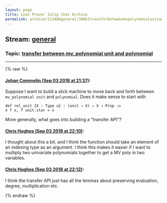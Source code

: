 ```yaml
---
layout: page
title: Lean Prover Zulip Chat Archive 
permalink: archive/113488general/38861transferbetweenmvpolynomialunitandpolynomial.html
---
```


## Stream: [general](index.html)
### Topic: [transfer between mv_polynomial unit and polynomial](38861transferbetweenmvpolynomialunitandpolynomial.html)

---


{% raw %}
#### [ Johan Commelin (Sep 03 2018 at 21:37)](https://leanprover.zulipchat.com/#narrow/stream/113488-general/topic/transfer%20between%20mv_polynomial%20unit%20and%20polynomial/near/133275790):
Suppose I want to build a slick machine to move back and forth between `mv_polynomial unit` and `polynomial`. Does it make sense to start with
```lean
def rel_unit {X : Type u} : (unit → X) → X → Prop :=
λ f x, f unit.star = x
```
More generally, what goes into building a "transfer API"?

#### [ Chris Hughes (Sep 03 2018 at 22:10)](https://leanprover.zulipchat.com/#narrow/stream/113488-general/topic/transfer%20between%20mv_polynomial%20unit%20and%20polynomial/near/133277005):
I thought about this a bit, and I think the function should take an element of an indexing type as an argument. I think this makes it easier if I want to multiply two univariate polynomials together to get a MV poly in two variables.

#### [ Chris Hughes (Sep 03 2018 at 22:12)](https://leanprover.zulipchat.com/#narrow/stream/113488-general/topic/transfer%20between%20mv_polynomial%20unit%20and%20polynomial/near/133277077):
I think the transfer API just has all the lemmas about preserving evaluation, degree, multiplication etc.


{% endraw %}
